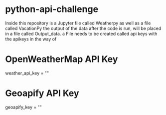 # python-api-challenge
Inside this repository is a Jupyter file called Weatherpy as well as a file called VacationPy
the output of the data after the code is run, will be placed in a file called Output_data. 
a File needs to be created called api keys with the apikeys in the way of 
# OpenWeatherMap API Key
weather_api_key = ""

# Geoapify API Key
geoapify_key = ""


